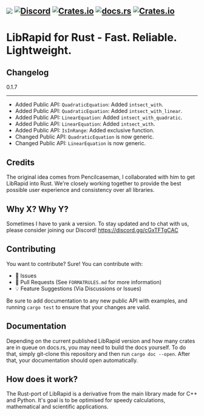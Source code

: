 ![](https://github.com/Pencilcaseman/librapid/blob/master/branding/LibRapid_light.png)
[![Discord](https://img.shields.io/discord/848914274105557043?color=green&label=Discord&logo=Discord)](https://discord.gg/cau7zy7zBE)
[![Crates.io](https://img.shields.io/crates/v/lib_rapid?color=green&label=Latest&logo=Rust&logoColor=orange)](https://crates.io/crates/lib_rapid/)
[![docs.rs](https://img.shields.io/docsrs/lib_rapid?color=green&label=Docs%20%28latest%29&logo=Rust&logoColor=orange)](https://docs.rs/crate/lib_rapid/latest)
[![Crates.io](https://img.shields.io/crates/d/lib_rapid?color=green&label=Downloads&logo=Rust&logoColor=orange)](https://crates.io/crates/lib_rapid)
----

LibRapid for Rust - Fast. Reliable. Lightweight.
============

**Changelog**
-----
0.1.7
_____
- Added Public API: `QuadraticEquation`: Added `intsect_with`.
- Added Public API: `QuadraticEquation`: Added `intsect_with_linear`.
- Added Public API: `LinearEquation`: Added `intsect_with_quadratic`.
- Added Public API: `LinearEquation`: Added `intsect_with`.
- Added Public API: `IsInRange`: Added exclusive function.
- Changed Public API: `QuadraticEquation` is now generic.
- Changed Public API: `LinearEquation` is now generic.

Credits
-----

The original idea comes from Pencilcaseman, I collaborated with him to get LibRapid into Rust. We're closely working together to provide
the best possible user experience and consistency over all libraries.

Why X? Why Y?
-----

Sometimes I have to yank a version. To stay updated and to chat with us, please consider joining our Discord! https://discord.gg/cGxTFTgCAC

Contributing
-----

You want to contribute? Sure! You can contribute with:

- 🚩 Issues
- 🙇 Pull Requests (See `FORMATRULES.md` for more information)
- 💡 Feature Suggestions (Via Discussions or Issues)

Be sure to add documentation to any new public API with examples, and running `cargo test` to ensure that your changes are valid.

Documentation
-----

Depending on the current published LibRapid version and how many crates are in queue on docs.rs, you may need to build the docs yourself.
To do that, simply git-clone this repository and then run `cargo doc --open`. After that, your documentation should open automatically.

How does it work?
-----

The Rust-port of LibRapid is a derivative from the main library made for C++ and Python. It's goal is to be optimised for speedy calculations, mathematical and
scientific applications.